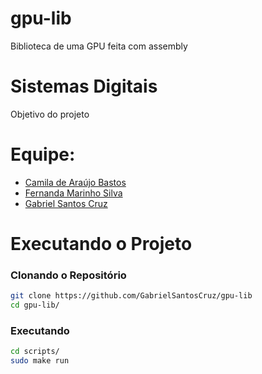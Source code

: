 # gpu-lib
 Biblioteca de uma GPU feita com assembly

# Sistemas Digitais

Objetivo do projeto 

# Equipe:
- [Camila de Araújo Bastos](https://github.com/Caamilab)
- [Fernanda Marinho Silva](https://github.com/Fernanda-Marinho/)
- [Gabriel Santos Cruz](https://github.com/GabrielSantosCruz)


# Executando o Projeto
### Clonando o Repositório
```bash
git clone https://github.com/GabrielSantosCruz/gpu-lib 
cd gpu-lib/

```
### Executando
```bash
cd scripts/ 
sudo make run

